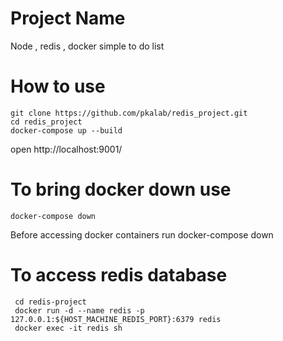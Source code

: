 # Project Name

Node , redis , docker simple to do list

# How to use

```
git clone https://github.com/pkalab/redis_project.git
cd redis_project
docker-compose up --build
```

open http://localhost:9001/

# To bring docker down use

```
docker-compose down
```

Before accessing docker containers run docker-compose down

# To access redis database

```
 cd redis-project
 docker run -d --name redis -p 127.0.0.1:${HOST_MACHINE_REDIS_PORT}:6379 redis
 docker exec -it redis sh
```
